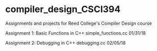 # compiler_design_CSCI394
Assignments and projects for Reed College's Compiler Design course

Assignment 1: Basic Functions in C++ 
              simple_functions.cc
              01/31/18
              
Assignment 2: Debugging in C++
              debugging.cc
              02/05/18
